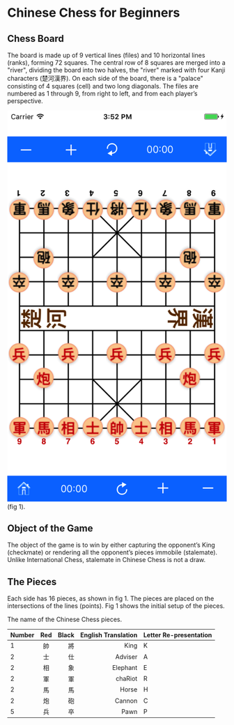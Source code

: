 # Chinese Chess for Beginners

Chess Board
------
The board is made up of 9 vertical lines (files) and 10 horizontal lines (ranks), forming 72 squares. The central row of 8 squares are merged into a "river", dividing the board into two halves, the "river" marked with four Kanji characters (楚河漢界). On each side of the board, there is a "palace" consisting of 4 squares (cell) and two long diagonals. The files are numbered as 1 through 9, from right to left, and from each player’s perspective.

![chess board](images/blackchess.png)
(fig 1).

Object of the Game
------
The object of the game is to win by either capturing the opponent’s King (checkmate) or rendering all the opponent’s pieces immobile (stalemate). Unlike International Chess, stalemate in Chinese Chess is not a draw.

The Pieces
------
Each side has 16 pieces, as shown in fig 1. The pieces are placed on the intersections of the lines (points). Fig 1 shows the initial setup of the pieces.

The name of the Chinese Chess pieces.

| Number  | Red  | Black | English Translation |Letter Re-presentation|
| ------- |:-------------:| -----:|--------:|---|
| 1       | 帥   | 將  | King     | K |
| 2       | 士   | 仕  | Adviser  | A |
| 2       | 相   | 象  | Elephant | E |
| 2       | 軍   | 軍  | chaRiot  | R |
| 2       | 馬   | 馬  | Horse    | H |
| 2       | 炮   | 砲  | Cannon   | C |
| 5       | 兵   | 卒  | Pawn     | P |
